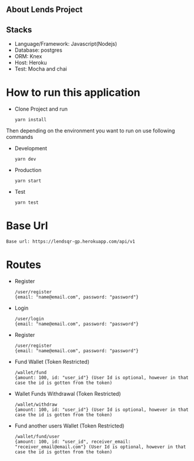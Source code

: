 ## About Lends Project

## Stacks
 - Language/Framework: Javascript(Nodejs)
 - Database: postgres
 - ORM: Knex
 - Host: Heroku
 - Test: Mocha and chai
 
# How to run this application

- Clone Project and run
    ```
    yarn install
    ```
Then depending on the environment you want to run on use following commands

 - Development 
    ```
    yarn dev
    ```
 - Production 
    ```
    yarn start
    ```
 - Test 
    ```
    yarn test
    ```

# Base Url
```
Base url: https://lendsqr-gp.herokuapp.com/api/v1
```

# Routes

 - Register
    ```
    /user/register
    {email: "name@email.com", password: "password"}
    ```
 - Login
    ```
    /user/login
    {email: "name@email.com", password: "password"}
    ```
 - Register
    ```
    /user/register
    {email: "name@email.com", password: "password"}
    ```
 - Fund Wallet (Token Restricted)
    ```
    /wallet/fund
    {amount: 100, id: "user_id"} (User Id is optional, however in that case the id is gotten from the token)
    ```
 - Wallet Funds Withdrawal (Token Restricted)
    ```
    /wallet/withdraw
    {amount: 100, id: "user_id"} (User Id is optional, however in that case the id is gotten from the token)
    ```
 - Fund another users Wallet (Token Restricted)
    ```
    /wallet/fund/user
    {amount: 100, id: "user_id", receiver_email: "receiver_email@email.com"} (User Id is optional, however in that case the id is gotten from the token)
    ```

